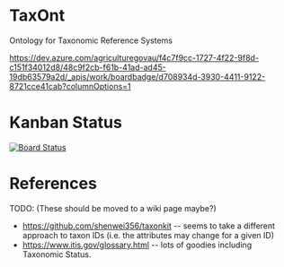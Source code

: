 # TaxOnt
Ontology for Taxonomic Reference Systems

https://dev.azure.com/agriculturegovau/f4c7f9cc-1727-4f22-9f8d-c151f34012d8/48c9f2cb-f61b-41ad-ad45-19db63579a2d/_apis/work/boardbadge/d708934d-3930-4411-9122-8721cce41cab?columnOptions=1
# Kanban Status
[![Board Status](https://dev.azure.com/agriculturegovau/f4c7f9cc-1727-4f22-9f8d-c151f34012d8/48c9f2cb-f61b-41ad-ad45-19db63579a2d/_apis/work/boardbadge/d708934d-3930-4411-9122-8721cce41cab?columnOptions=1)](https://dev.azure.com/agriculturegovau/f4c7f9cc-1727-4f22-9f8d-c151f34012d8/_boards/board/t/48c9f2cb-f61b-41ad-ad45-19db63579a2d/Microsoft.EpicCategory/)


# References
TODO: (These should be moved to a wiki page maybe?)
* https://github.com/shenwei356/taxonkit  -- seems to take a different approach to taxon IDs (i.e. the attributes may change for a given ID)
* https://www.itis.gov/glossary.html -- lots of goodies including Taxonomic Status.
